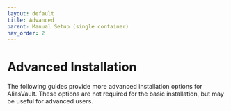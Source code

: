 ```yaml
---
layout: default
title: Advanced
parent: Manual Setup (single container)
nav_order: 2
---
```


# Advanced Installation
The following guides provide more advanced installation options for AliasVault. These options are not required for the basic installation, but may be useful for advanced users.
